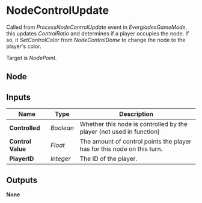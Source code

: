 # NodeControlUpdate
Called from *ProcessNodeControlUpdate* event in *EvergladesGameMode*, this updates
*ControlRatio* and determines if a player occupies the node. If so, it *SetControlColor*
from *NodeControlDome* to change the node to the player's color.  

Target is *NodePoint*.  

## Node

## Inputs
|Name               |Type       |Description                                                            |
|-------------------|-----------|-----------------------------------------------------------------------|
|**Controlled**     |*Boolean*  |Whether this node is controlled by the player (not used in function)   |
|**Control Value**  |*Float*    |The amount of control points the player has for this node on this turn.|
|**PlayerID**       |*Integer*  |The ID of the player.                                                  |

## Outputs
**None**